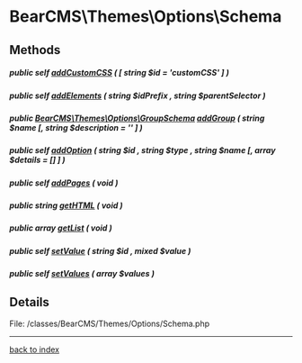 # BearCMS\Themes\Options\Schema

## Methods

##### public self [addCustomCSS](bearcms.themes.options.schema.addcustomcss.method.md) ( [ string $id = 'customCSS' ] )

##### public self [addElements](bearcms.themes.options.schema.addelements.method.md) ( string $idPrefix , string $parentSelector )

##### public [BearCMS\Themes\Options\GroupSchema](bearcms.themes.options.groupschema.class.md) [addGroup](bearcms.themes.options.schema.addgroup.method.md) ( string $name [, string $description = '' ] )

##### public self [addOption](bearcms.themes.options.schema.addoption.method.md) ( string $id , string $type , string $name [, array $details = [] ] )

##### public self [addPages](bearcms.themes.options.schema.addpages.method.md) ( void )

##### public string [getHTML](bearcms.themes.options.schema.gethtml.method.md) ( void )

##### public array [getList](bearcms.themes.options.schema.getlist.method.md) ( void )

##### public self [setValue](bearcms.themes.options.schema.setvalue.method.md) ( string $id , mixed $value )

##### public self [setValues](bearcms.themes.options.schema.setvalues.method.md) ( array $values )

## Details

File: /classes/BearCMS/Themes/Options/Schema.php

---

[back to index](index.md)


